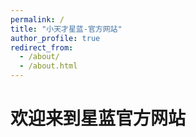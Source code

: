```yaml
---
permalink: /
title: "小天才星蓝-官方网站"
author_profile: true
redirect_from: 
  - /about/
  - /about.html
---
```





# 欢迎来到星蓝官方网站





